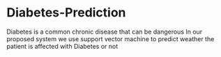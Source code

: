 # Diabetes-Prediction
Diabetes is a common chronic disease that can be dangerous 
In our proposed  system  we use support vector machine to predict weather the patient is  affected with Diabetes or not
